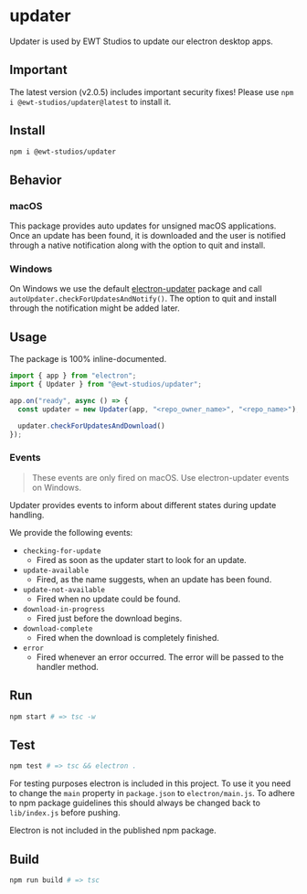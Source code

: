 # updater
Updater is used by EWT Studios to update our electron desktop apps.

## Important
The latest version (v2.0.5) includes important security fixes! Please use `npm i @ewt-studios/updater@latest` to install it.

## Install
```sh
npm i @ewt-studios/updater
```

## Behavior
### macOS
This package provides auto updates for unsigned macOS applications. Once an update has been found, it is downloaded and the user is notified through a native notification along with the option to quit and install.

### Windows
On Windows we use the default [electron-updater](https://www.npmjs.com/package/electron-updater) package and call `autoUpdater.checkForUpdatesAndNotify()`. The option to quit and install through the notification might be added later.

## Usage
The package is 100% inline-documented.
```ts
import { app } from "electron";
import { Updater } from "@ewt-studios/updater";

app.on("ready", async () => {
  const updater = new Updater(app, "<repo_owner_name>", "<repo_name>");

  updater.checkForUpdatesAndDownload()
});
```
### Events
> These events are only fired on macOS. Use electron-updater events on Windows.

Updater provides events to inform about different states during update handling.
  
We provide the following events:
- `checking-for-update`
  - Fired as soon as the updater start to look for an update.
- `update-available`
  - Fired, as the name suggests, when an update has been found.
- `update-not-available`
  - Fired when no update could be found.
- `download-in-progress`
  - Fired just before the download begins.
- `download-complete`
  - Fired when the download is completely finished.
- `error`
  - Fired whenever an error occurred. The error will be passed to the handler method.

## Run
```sh
npm start # => tsc -w
```

## Test
```sh
npm test # => tsc && electron .
```
For testing purposes electron is included in this project. To use it you need to change the `main` property in `package.json` to `electron/main.js`. To adhere to npm package guidelines this should always be changed back to `lib/index.js` before pushing.

Electron is not included in the published npm package.

## Build
```sh
npm run build # => tsc
```
